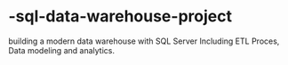 # -sql-data-warehouse-project
building a modern data warehouse with SQL Server  Including ETL Proces, Data modeling and analytics.
